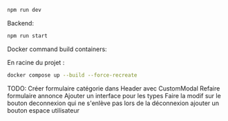 ```bash
npm run dev
```

Backend:

```bash
npm run start
```

Docker command build containers:

En racine du projet :

```bash
docker compose up --build --force-recreate

```

TODO:
Créer formulaire catégorie dans Header avec CustomModal
Refaire formulaire annonce
Ajouter un interface pour les types
Faire la modif sur le bouton deconnexion qui ne s'enlève pas lors de la déconnexion
ajouter un bouton espace utilisateur
